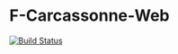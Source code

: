 # F-Carcassonne-Web

[![Build Status](https://travis-ci.org/Ilyaololo/f-carcassonne-web.svg?branch=master)](https://travis-ci.org/Ilyaololo/f-carcassonne-web)
